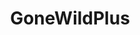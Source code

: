 ---
title: GoneWildPlus
crosslinks:
- livven
- BestTeenGirls
- AmateursVideos
- couplesgonewildplus
- missevannaxo
- ThatPerfectAss
- all
- CatGifs
- simps
- truechristian
- chicksinhockeyjerseys
- tifu
- InvertedNipples
- BHMGoneWild
---